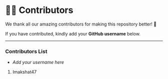 # 👨‍💻 Contributors

We thank all our amazing contributors for making this repository better! 🎉

If you have contributed, kindly add your **GitHub username** below.

---

### Contributors List
- _Add your username here_
1. Imakshat47